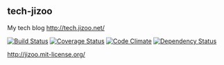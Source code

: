 ## tech-jizoo

 My tech blog http://tech.jizoo.net/

 [![Build Status](https://travis-ci.org/jizoo/tech-jizoo.svg?branch=master)](https://travis-ci.org/jizoo/tech-jizoo)
 [![Coverage Status](https://coveralls.io/repos/jizoo/tech-jizoo/badge.png)](https://coveralls.io/r/jizoo/tech-jizoo)
 [![Code Climate](https://codeclimate.com/github/jizoo/tech-jizoo/badges/gpa.svg)](https://codeclimate.com/github/jizoo/tech-jizoo)
 [![Dependency Status](https://gemnasium.com/jizoo/tech-jizoo.svg)](https://gemnasium.com/jizoo/tech-jizoo)

http://jizoo.mit-license.org/
